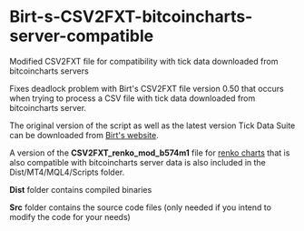 # Birt-s-CSV2FXT-bitcoincharts-server-compatible
Modified CSV2FXT file for compatibility with tick data downloaded from bitcoincharts servers

Fixes deadlock problem with Birt's CSV2FXT file version 0.50 that occurs when trying to process a CSV file with tick data downloaded from bitcoincharts server. 

The original version of the script as well as the latest version Tick Data Suite can be downloaded from [Birt's website](http://1dc2d3r2-46k2w4qs3r5lgbs6w.hop.clickbank.net/).

A version of the **CSV2FXT_renko_mod_b574m1** file for [renko charts](https://www.az-invest.eu/renko-tick-chart-plug-in-for-metatrader4) that is also compatible with bitcoincharts server data is also included in the Dist/MT4/MQL4/Scripts folder.

**Dist** folder contains compiled binaries

**Src** folder contains the source code files (only needed if you intend to modify the code for your needs)
